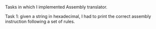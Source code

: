 Tasks in which I implemented Assembly translator.

Task 1: given a string in hexadecimal, I had to print the correct assembly instruction following a set of rules.
